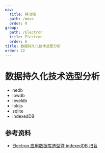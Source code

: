 ```yaml
---
nav:
  title: 移动端
  path: /move
  order: 9
group:
  path: /Electron
  title: Electron
  order: 6
title: 数据持久化技术选型分析
order: 22
---
```



# 数据持久化技术选型分析

- nedb
- lowdb
- leveldb
- lokijs
- sqlite
- indexedDB

## 参考资料

- [Electron 应用数据库选型暨 indexedDB 扫盲](https://shenlvmeng.github.io/blog/2019/03/12/indexeddb-introduction/)
